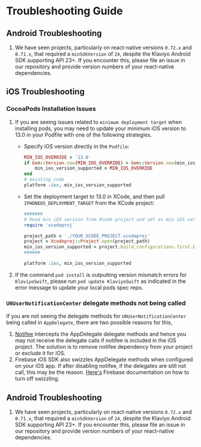 # Troubleshooting Guide

## Android Troubleshooting

1. We have seen projects, particularly on react-native versions `0.72.x` and `0.71.x`, that required a `minSdkVersion`
   of `24`, despite the Klaviyo Android SDK supporting API 23+. If you encounter this, please file an issue in our
   repository and provide version numbers of your react-native dependencies.

## iOS Troubleshooting

### CocoaPods Installation Issues

1. If you are seeing issues related to `minimum deployment target` when installing pods, you may need to update your
   minimum iOS version to 13.0 in your Podfile with one of the following strategies.

   - Specify iOS version directly in the `Podfile`:
     ```ruby
     MIN_IOS_OVERRIDE = '13.0'
     if Gem::Version.new(MIN_IOS_OVERRIDE) > Gem::Version.new(min_ios_version_supported)
         min_ios_version_supported = MIN_IOS_OVERRIDE
     end
     # existing code
     platform :ios, min_ios_version_supported
     ```
   - Set the deployment target to 13.0 in XCode, and then pull `IPHONEOS_DEPLOYMENT_TARGET` from the XCode project:

     ```ruby
     #######
     # Read min iOS version from Xcode project and set as min iOS version for Podfile
     require 'xcodeproj'

     project_path = './YOUR_XCODE_PROJECT.xcodeproj'
     project = Xcodeproj::Project.open(project_path)
     min_ios_version_supported = project.build_configurations.first.build_settings['IPHONEOS_DEPLOYMENT_TARGET']
     ######

     platform :ios, min_ios_version_supported
     ```

2. If the command `pod install` is outputting version mismatch errors for `KlaviyoSwift`, please run `pod update KlaviyoSwift`
   as indicated in the error message to update your local pods spec repo.

### `UNUserNotificationCenter` delegate methods not being called

If you are not seeing the delegate methods for `UNUserNotificationCenter` being called in `AppDelegate`, there are two possible reasons for this,

1. [Notifee](https://notifee.app/) intercepts the AppDelegate delegate methods and hence you may not receive the delegate calls if notifee is included in the iOS project. The solution is to remove notifee dependency from your project or exclude it for iOS.
2. Firebase iOS SDK also swizzles AppDelegate methods when configured on your iOS app. If after disabling notifee, if the delegates are still not call, this may be the reason. [Here's](https://firebase.google.com/docs/cloud-messaging/ios/client) Firebase documentation on how to turn off swizzling.

## Android Troubleshooting

1. We have seen projects, particularly on react-native versions `0.72.x` and `0.71.x`, that required a `minSdkVersion`
   of `24`, despite the Klaviyo Android SDK supporting API 23+. If you encounter this, please file an issue in our
   repository and provide version numbers of your react-native dependencies.
